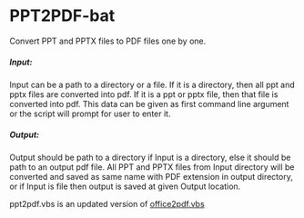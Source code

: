 # PPT2PDF-bat
Convert PPT and PPTX files to PDF files one by one. 

##### Input:
Input can be a path to a directory or a file. If it is a directory, then all ppt and pptx files are converted into pdf. If it is a ppt or pptx file, then that file is converted into pdf. This data can be given as first command line argument or the script will prompt for user to enter it.
##### Output:
Output should be path to a directory if Input is a directory, else it should be path to an output pdf file. All PPT and PPTX files from Input directory will be converted and saved as same name with PDF extension in output directory, or if Input is file then output is saved at given Output location.

ppt2pdf.vbs is an updated version of [office2pdf.vbs](https://gist.github.com/Iambecomeroot/395f802a094e433c25a253577988f09d)
